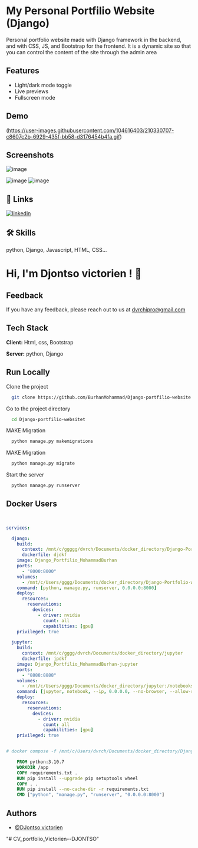 #
# My Personal Portfilio Website (Django)

Personal portfolio website made with Django framework in the backend, and with CSS, JS, and Bootstrap for the frontend. It is a dynamic site so that you can control the content of the site through the admin area

## Features

- Light/dark mode toggle
- Live previews
- Fullscreen mode


## Demo

(https://user-images.githubusercontent.com/104616403/210330707-c8607c2b-6929-435f-bb58-d3176454b4fa.gif)


## Screenshots





![image](https://github.com/DvGt-dev/CV_portfolio_Webpage_Victorien.DJONTSO-/blob/main/staticfiles/img/Capture%20d'%C3%A9cran%202024-05-22%20120847.png)

![image](https://github.com/DvGt-dev/CV_portfolio_Webpage_Victorien.DJONTSO-/blob/main/staticfiles/img/Capture%20d'%C3%A9cran%202024-05-21%20134208.png)
![image](https://github.com/DvGt-dev/CV_portfolio_Webpage_Victorien.DJONTSO-/blob/main/staticfiles/img/Capture%20d'%C3%A9cran%202024-05-19%20125227.png)




## 🔗 Links
[![linkedin](https://www.linkedin.com/feed/)](www.linkedin.com/in/djontsovictorien)


## 🛠 Skills
python, Django, Javascript, HTML, CSS...


# Hi, I'm Djontso victorien ! 👋


## Feedback

If you have any feedback, please reach out to us at dvrchipro@gmail.com


## Tech Stack

**Client:** Html, css, Bootstrap

**Server:** python, Django


## Run Locally

Clone the project

```bash
  git clone https://github.com/BurhanMohammad/Django-portfilio-website.git
```

Go to the project directory

```bash
  cd Django-portfilio-websitet
```

MAKE  Migration

```bash
  python manage.py makemigrations
```

MAKE  Migration

```bash
  python manage.py migrate     
```
Start the server

```bash
  python manage.py runserver     
```

## Docker Users

```yaml


services:

  django:
    build:
      context: /mnt/c/ggggg/dvrch/Documents/docker_directory/Django-Portfolio-website
      dockerfile: djdkf
    image: Django_Portfilio_MohammadBurhan
    ports:
      - "8000:8000"
    volumes:
      - /mnt/c/Users/gggg/Documents/docker_directory/Django-Portfolio-website:/app
    command: [python, manage.py, runserver, 0.0.0.0:8000]
    deploy:
      resources:
        reservations:
          devices:
            - driver: nvidia
              count: all
              capabilities: [gpu]
    privileged: true

  jupyter:
    build:
      context: /mnt/c/gggg/dvrch/Documents/docker_directory/jupyter
      dockerfile: jpdkf
    image: Django_Portfilio_MohammadBurhan-jupyter
    ports:
      - "8888:8888"
    volumes:
      - /mnt/c/Users/gggg/Documents/docker_directory/jupyter:/notebooks
    command: [jupyter, notebook, --ip, 0.0.0.0, --no-browser, --allow-root, --NotebookApp.token='']
    deploy:
      resources:
        reservations:
          devices:
            - driver: nvidia
              count: all
              capabilities: [gpu]
    privileged: true


# docker compose -f /mnt/c/Users/dvrch/Documents/docker_directory/Django-Portfolio-website/djcps.yml up -d
````
```Dockerfile
    FROM python:3.10.7
    WORKDIR /app
    COPY requirements.txt .
    RUN pip install --upgrade pip setuptools wheel
    COPY . .
    RUN pip install --no-cache-dir -r requirements.txt
    CMD ["python", "manage.py", "runserver", "0.0.0.0:8000"]

````


## Authors

- [@DJontso victorien ](https://github.com/dvgt-dev)

"# CV_portfolio_Victorien--DJONTSO" 
